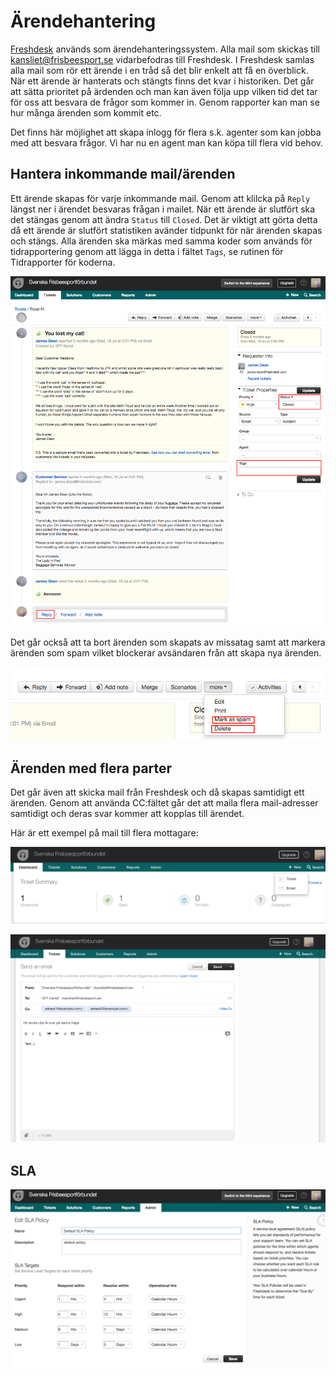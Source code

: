 # Ärendehantering

[Freshdesk](https://frisbeesport.freshdesk.com) används som ärendehanteringssystem. Alla mail som skickas till 
kansliet@frisbeesport.se vidarbefodras till Freshdesk. I Freshdesk samlas alla mail som rör ett ärende i en tråd så det blir enkelt att få en överblick. När ett ärende är hanterats och stängts finns det kvar i historiken. Det går att sätta prioritet på ärdenden och man kan även följa upp vilken tid det tar för oss att besvara de frågor som kommer in. Genom rapporter kan man se hur många ärenden som kommit etc.

Det finns här möjlighet att skapa inlogg för flera s.k. agenter som kan jobba med att besvara frågor. Vi har nu en agent man kan köpa till flera vid behov.

## Hantera inkommande mail/ärenden

Ett ärende skapas för varje inkommande mail. Genom att klilcka på `Reply` längst ner i ärendet besvaras frågan i mailet. När ett ärende är slutfört ska det stängas genom att ändra `Status` till `Closed`. Det är viktigt att görta detta då ett ärende är slutfört statistiken avänder tidpunkt för när ärenden skapas och stängs. Alla ärenden ska märkas med samma koder som används för tidrapportering genom att lägga in detta i fältet `Tags`, se rutinen för Tidrapporter för koderna.

![ticket](./media/freshdesk/ticket.png "ticket")

Det går också att ta bort ärenden som skapats av missatag samt att markera ärenden som spam vilket blockerar avsändaren från att skapa nya ärenden.


![ticket2](./media/freshdesk/ticket2.png "ticket2")


## Ärenden med flera parter

Det går även att skicka mail från Freshdesk och då skapas samtidigt ett ärenden. Genom att använda CC:fältet går det att maila
flera mail-adresser samtidigt och deras svar kommer att kopplas till ärendet.

Här är ett exempel på mail till flera mottagare:

![new_mail1](./media/freshdesk/new_mail1.png "new_mail1")

![new_mail2](./media/freshdesk/new_mail2.png "new_mail1")


## SLA


![SLA](./media/freshdesk/SLA.png "SLA")



